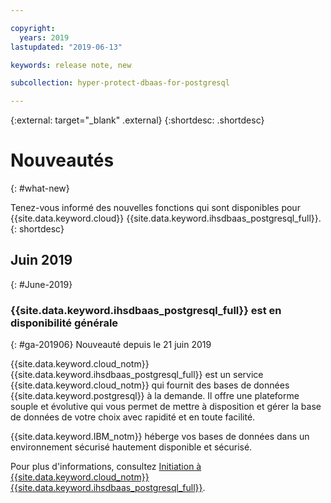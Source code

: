 ```yaml
---

copyright:
  years: 2019
lastupdated: "2019-06-13"

keywords: release note, new

subcollection: hyper-protect-dbaas-for-postgresql

---
```


{:external: target="_blank" .external}
{:shortdesc: .shortdesc}


# Nouveautés
{: #what-new}

Tenez-vous informé des nouvelles fonctions qui sont disponibles pour {{site.data.keyword.cloud}} {{site.data.keyword.ihsdbaas_postgresql_full}}.
{: shortdesc}

## Juin 2019
{: #June-2019}

### {{site.data.keyword.ihsdbaas_postgresql_full}} est en disponibilité générale
{: #ga-201906}
Nouveauté depuis le 21 juin 2019

{{site.data.keyword.cloud_notm}} {{site.data.keyword.ihsdbaas_postgresql_full}} est un service {{site.data.keyword.cloud_notm}} qui fournit des bases de données {{site.data.keyword.postgresql}} à la demande. Il offre une plateforme souple et évolutive qui vous permet de mettre à disposition et gérer la base de données de votre choix avec rapidité et en toute facilité.

{{site.data.keyword.IBM_notm}} héberge vos bases de données dans un environnement sécurisé hautement disponible et sécurisé.

Pour plus d'informations, consultez [Initiation à {{site.data.keyword.cloud_notm}} {{site.data.keyword.ihsdbaas_postgresql_full}}](/docs/services/hyper-protect-dbaas-for-postgresql?topic=hyper-protect-dbaas-for-postgresql-gettingstarted).

